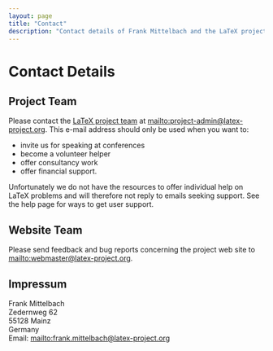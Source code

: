 ```yaml
---
layout: page
title: "Contact"
description: "Contact details of Frank Mittelbach and the LaTeX project. Mailing address and email addresses of the LaTeX project team and the web team."
---
```


# Contact Details

## Project Team

Please contact the [LaTeX project team]({{site.baseurl}}/about/team/) at <mailto:project-admin@latex-project.org>. This e-mail address should only be used when you want to: 
 
+ invite us for speaking at conferences
+ become a volunteer helper
+ offer consultancy work
+ offer financial support.

Unfortunately we do not have the resources to offer individual help on LaTeX problems and will therefore not reply to emails seeking support. See the help page for ways to get user support.

## Website Team

Please send feedback and bug reports concerning the project web site to <mailto:webmaster@latex-project.org>. 

## Impressum

Frank Mittelbach  
Zedernweg 62  
55128 Mainz  
Germany  
Email: <mailto:frank.mittelbach@latex-project.org>
